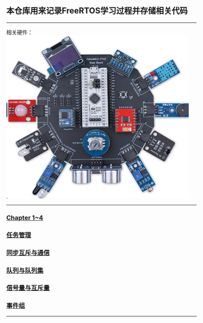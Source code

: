 ## 本仓库用来记录FreeRTOS学习过程并存储相关代码
---
相关硬件：    
![DShanMCU-F103开发板](./doc/fig/01_dshanmuc-f103.png)


---
###  [Chapter 1~4](./doc/Chapter1-4.md)
###  [任务管理](./doc/Chapter5.md)  
###  [同步互斥与通信](./doc/Chapter6.md)
###  [队列与队列集](./doc/Chapter8.md)
###  [信号量与互斥量](./doc/Chapter9.md)
###  [事件组](./doc/Chapter10.md)
---
